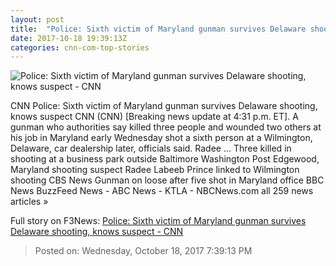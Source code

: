 ```yaml
---
layout: post
title:  "Police: Sixth victim of Maryland gunman survives Delaware shooting, knows suspect - CNN"
date: 2017-10-18 19:39:13Z
categories: cnn-com-top-stories
---
```


![Police: Sixth victim of Maryland gunman survives Delaware shooting, knows suspect - CNN](http://cdn.cnn.com/cnnnext/dam/assets/171018101511-01-edgewood-md-shooting-1018-super-tease.jpg)

CNN Police: Sixth victim of Maryland gunman survives Delaware shooting, knows suspect CNN (CNN) [Breaking news update at 4:31 p.m. ET]. A gunman who authorities say killed three people and wounded two others at his job in Maryland early Wednesday shot a sixth person at a Wilmington, Delaware, car dealership later, officials said. Radee ... Three killed in shooting at a business park outside Baltimore Washington Post Edgewood, Maryland shooting suspect Radee Labeeb Prince linked to Wilmington shooting CBS News Gunman on loose after five shot in Maryland office BBC News BuzzFeed News - ABC News - KTLA - NBCNews.com all 259 news articles »


Full story on F3News: [Police: Sixth victim of Maryland gunman survives Delaware shooting, knows suspect - CNN](http://www.f3nws.com/n/QuhJQF)

> Posted on: Wednesday, October 18, 2017 7:39:13 PM
